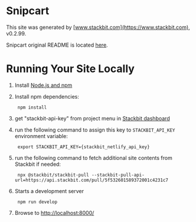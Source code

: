 # Snipcart

This site was generated by [www.stackbit.com](https://www.stackbit.com), v0.2.99.

Snipcart original README is located [here](./README.theme.md).

# Running Your Site Locally

1. Install [Node.js and npm](https://nodejs.org/en/)

1. Install npm dependencies:

        npm install

1. get "stackbit-api-key" from project menu in [Stackbit dashboard](https://app.stackbit.com/dashboard)

1. run the following command to assign this key to `STACKBIT_API_KEY` environment variable:

        export STACKBIT_API_KEY={stackbit_netlify_api_key}

1. run the following command to fetch additional site contents from Stackbit if needed:

        npx @stackbit/stackbit-pull --stackbit-pull-api-url=https://api.stackbit.com/pull/5f532601589372001c4231c7

1. Starts a development server

        npm run develop

1. Browse to [http://localhost:8000/](http://localhost:8000/)
